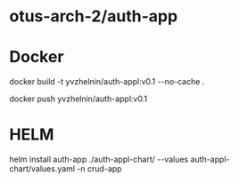 # otus-arch-2/auth-app

# Docker
<p>docker build -t yvzhelnin/auth-appl:v0.1 --no-cache .</p>
<p>docker push yvzhelnin/auth-appl:v0.1</p> 

# HELM
<p>helm install auth-app ./auth-appl-chart/ --values auth-appl-chart/values.yaml -n crud-app</p>
